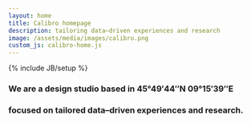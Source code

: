 ```yaml
---
layout: home
title: Calibro homepage
description: tailoring data–driven experiences and research
image: /assets/media/images/calibro.png
custom_js: calibro-home.js
---
```

{% include JB/setup %}
### We are a design studio based in <span id="coordinates">45°49′44″N 09°15′39″E</span>

### focused on tailored data–driven experiences and research.

<i class="fa fa-long-arrow-down arrowHome" aria-hidden="true"></i>
